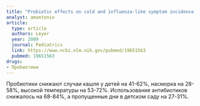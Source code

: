 ```yaml
---
title: "Probiotic effects on cold and influenza-like symptom incidence and duration in children"
analyst: amantonio
article:
  type: article
  authors: Leyer
  year: 2009
  journal: Pediatrics
  link: https://www.ncbi.nlm.nih.gov/pubmed/19651563
  pubmed: 19651563
drugs:
- Пробиотики
---
```


Пробиотики снижают случаи кашля у детей на 41-62%, насморка на 28-58%, высокой температуры на 53-72%. Использование антибиотиков снижалось на 68-84%, а пропущенные дни в детском саду на 27-31%.

